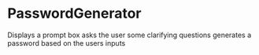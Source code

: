 # PasswordGenerator
Displays a prompt box
asks the user some clarifying questions
generates a password based on the users inputs
